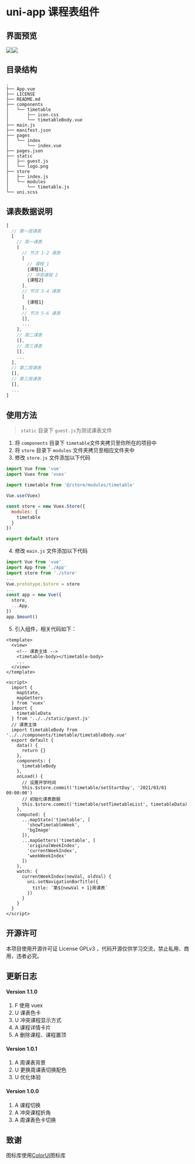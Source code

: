 # uni-app 课程表组件

## 界面预览

![](https://cdn.jsdelivr.net/gh/zguolee/cloud_images/timetable-color.jpg)![](https://cdn.jsdelivr.net/gh/zguolee/cloud_images/timetable-feat.jpg)

## 目录结构

```
.
├── App.vue
├── LICENSE
├── README.md
├── components
│   └── timetable
│       ├── icon.css
│       └── timetableBody.vue
├── main.js
├── manifest.json
├── pages
│   └── index
│       └── index.vue
├── pages.json
├── static
│   ├── guest.js
│   └── logo.png
├── store
│   ├── index.js
│   └── modules
│       └── timetable.js
└── uni.scss
```

## 课表数据说明

```javascript
[
  // 第一周课表
  [
    // 周一课表
    [
      // 节次 1-2 课表
      [
        // 课程 1
        {课程1},
        // 冲突课程 2
        {课程2}
      ],
      // 节次 3-4 课表
      [
        {课程1}
      ],
      // 节次 5-6 课表
      [],
      ...
    ],
    // 周二课表
    [],
    // 周三课表
    [],
    ...
  ],
  // 第二周课表
  [],
  // 第三周课表
  [],
  ...
]
```

## 使用方法

>  `static` 目录下 `guest.js`为测试课表文件
1. 将 `components` 目录下 `timetable`文件夹拷贝至你所在的项目中
2. 将 `store` 目录下 `modules` 文件夹拷贝至相应文件夹中
3. 修改 `store.js` 文件添加以下代码

```js
import Vue from 'vue'
import Vuex from 'vuex'

import timetable from '@/store/modules/timetable'

Vue.use(Vuex)

const store = new Vuex.Store({
  modules: {
    timetable
  }
})

export default store
```

4. 修改 `main.js` 文件添加以下代码

```js
import Vue from 'vue'
import App from './App'
import store from './store'
...
Vue.prototype.$store = store
...
const app = new Vue({
  store,
  ...App,
})
app.$mount()
```

5. 引入组件，相关代码如下：

```vue
<template>
  <view>
    <!-- 课表主体 -->
    <timetable-body></timetable-body>
    ...
  </view>
</template>

<script>
  import {
    mapState,
    mapGetters
  } from 'vuex'
  import {
    timetableData
  } from '../../static/guest.js'
  // 课表主体
  import timetableBody from '../../components/timetable/timetableBody.vue'
  export default {
    data() {
      return {}
    },
    components: {
      timetableBody
    },
    onLoad() {
      // 设置开学时间
      this.$store.commit('timetable/setStartDay', '2021/03/01 00:00:00')
      // 初始化课表数据
      this.$store.commit('timetable/setTimetableList', timetableData)
    },
    computed: {
      ...mapState('timetable', [
        'showTimetableWeek',
        'bgImage'
      ]),
      ...mapGetters('timetable', [
        'originalWeekIndex',
        'currentWeekIndex',
        'weekWeekIndex'
      ])
    },
    watch: {
      currentWeekIndex(newVal, oldVal) {
        uni.setNavigationBarTitle({
          title: `第${newVal + 1}周课表`
        })
      }
    }
  }
</script>
```

## 开源许可

本项目使用开源许可证 License GPLv3 ，代码开源仅供学习交流，禁止私用、商用，违者必究。

## 更新日志

#### Version 1.1.0

1. F 使用 vuex
2. U 课表色卡
3. U 冲突课程显示方式
4. A 课程详情卡片
5. A 删除课程、课程置顶

#### Version 1.0.1

1. A 周课表背景
2. U 更换周课表切换配色
3. U 优化体验

#### Version 1.0.0

1. A 课程切换
2. A 冲突课程折角
3. A 周课表色卡切换

## 致谢

图标库使用[ColorUI](https://github.com/weilanwl/ColorUI)图标库

